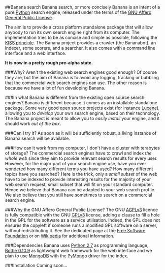 ##Banana search
Banana search, or more concisely Banana is an intent of a pure [Python] search engine,
released under the terms of the [GNU Affero General Public License].

The aim is to provide a cross platform standalone package that will allow anybody to run its own search
engine right from its computer.
The implementation tries to be as concise and simple as possible, following the [KISS principle].
The Banana project provides a crawler (the Bananabot), an indexer, some scorers, and a searcher.
It also comes with a command line interface and a web interface.

**It is now in a pretty rough pre-alpha state.**

###Why? Aren't the existing web search engines good enough?
Of course they are, but the aim of Banana is to avoid any logging, tracking or bubbling that the commercial
web search engines can use. The other reason is because we have a lot of fun developing Banana.

###In what Banana is different from the existing open source search engines?
Banana is different because it comes as an installable standalone package. Some very good open source
projects exist (for instance [Lucene]), allowing you to _develop_ your own search engine,
based on their technology. The Banana project is meant to allow you to _easily install_ your engine,
and it should work _out of the box_.

###Can I try it?
As soon as it will be sufficiently robust, a living instance of Banana search will be available.

###How can it work from my computer, I don't have a cluster with terabytes of storage?
The commercial search engines have to crawl and index _the whole web_ since they aim to provide relevant search
results for every user. However, for the major part of your search engine use, have you ever wondered how many
different terms you have used? How many different topics have you searched?
Here is the trick, only a _small subset_ of the web have to be indexed to provide interesting results for
the majority of your web search request, small subset that will fit on your standard computer.
Hence we believe that Banana can be adapted to your web search profile. We also believe that you still have
sometimes to search on a commercial search engine.

###Why the GNU Affero General Public License?
The GNU [AGPLv3] licence is fully compatible with the GNU [GPLv3] license,
adding a clause to fill a hole in the GPL for the software as a service utilisation.
Indeed, the GPL does not ensures the copyleft if someone runs a modified GPL software on a server,
without redistributing it.
See the dedicated page at the [Free Software Foundation] or on [Wikipedia]
for additional information.

###Dependencies
Banana uses [Python 2.7] as programming language, [Bottle 0.10.9] as lightweight web framework for the web interface and
we plan to use [MongoDB] with the [PyMongo] driver for the index.

###Installation
Coming soon...

[Python]:http://www.python.org
[GNU Affero General Public License]:http://www.gnu.org/licenses/agpl.html
[KISS principle]:https://en.wikipedia.org/wiki/KISS_principle
[Lucene]:http://lucene.apache.org/
[AGPLv3]:http://www.gnu.org/licenses/agpl.html
[GPLv3]:http://www.gnu.org/licenses/gpl.html
[Free Software Foundation]:http://www.gnu.org/licenses/why-affero-gpl.html
[Wikipedia]:http://en.wikipedia.org/wiki/Affero_General_Public_License
[Python 2.7]:http://www.python.org
[Bottle 0.10.9]:http://bottlepy.org/docs/dev/
[MongoDB]:http://www.mongodb.org/
[PyMongo]:http://www.mongodb.org/display/DOCS/Python+Language+Center
